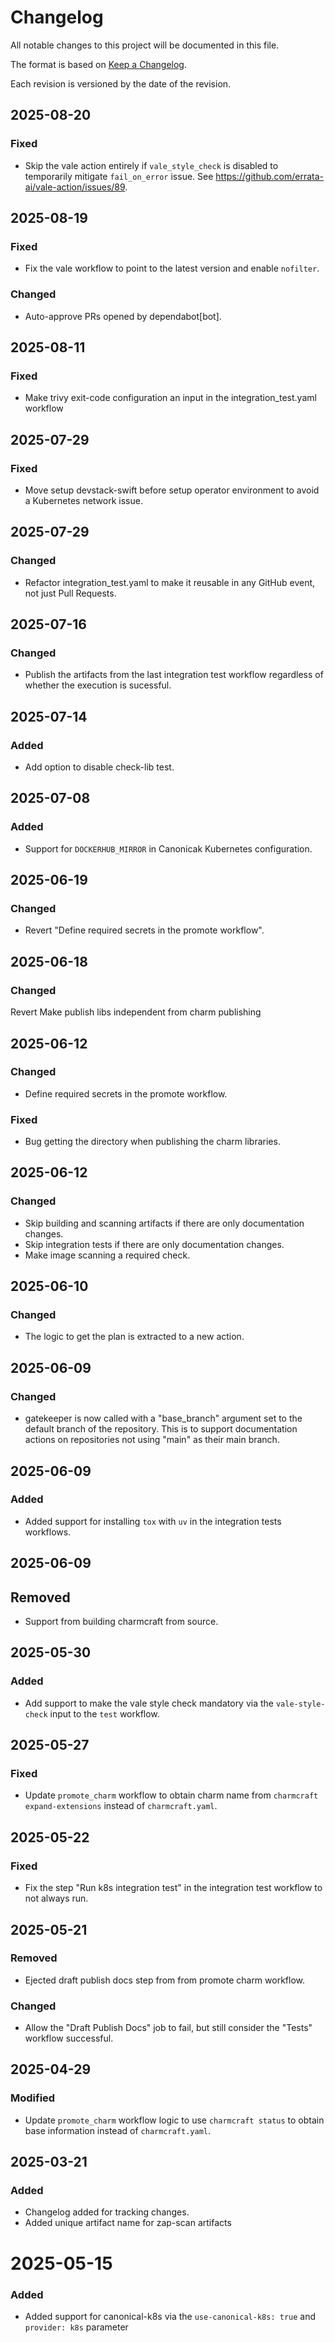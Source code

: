 # Changelog

All notable changes to this project will be documented in this file.

The format is based on [Keep a Changelog](https://keepachangelog.com/en/1.1.0/).

Each revision is versioned by the date of the revision.

## 2025-08-20

### Fixed

- Skip the vale action entirely if `vale_style_check` is disabled to temporarily mitigate `fail_on_error` issue. See https://github.com/errata-ai/vale-action/issues/89.

## 2025-08-19

### Fixed

- Fix the vale workflow to point to the latest version and enable `nofilter`.

### Changed

- Auto-approve PRs opened by dependabot[bot].

## 2025-08-11

### Fixed

- Make trivy exit-code configuration an input in the integration_test.yaml workflow

## 2025-07-29

### Fixed

- Move setup devstack-swift before setup operator environment to avoid a Kubernetes network issue.

## 2025-07-29

### Changed

- Refactor integration_test.yaml to make it reusable in any GitHub event, not just Pull Requests.

## 2025-07-16

### Changed

- Publish the artifacts from the last integration test workflow regardless of whether the execution is sucessful.

## 2025-07-14

### Added

- Add option to disable check-lib test.

## 2025-07-08

### Added

- Support for `DOCKERHUB_MIRROR` in Canonicak Kubernetes configuration.

## 2025-06-19

### Changed

- Revert "Define required secrets in the promote workflow".

## 2025-06-18

### Changed

Revert Make publish libs independent from charm publishing

## 2025-06-12

### Changed

- Define required secrets in the promote workflow.

### Fixed

- Bug getting the directory when publishing the charm libraries.

## 2025-06-12

### Changed

- Skip building and scanning artifacts if there are only documentation changes.
- Skip integration tests if there are only documentation changes.
- Make image scanning a required check.

## 2025-06-10

### Changed

- The logic to get the plan is extracted to a new action.

## 2025-06-09

### Changed

- gatekeeper is now called with a "base_branch" argument set to the default branch of the repository. This is to support documentation actions on repositories not using "main" as their main branch.

## 2025-06-09

### Added

- Added support for installing `tox` with `uv` in the integration tests workflows.

## 2025-06-09

## Removed

- Support from building charmcraft from source.

## 2025-05-30

### Added

- Add support to make the vale style check mandatory via the `vale-style-check` input to the `test` workflow.

## 2025-05-27

### Fixed

- Update `promote_charm` workflow to obtain charm name from `charmcraft expand-extensions` instead 
  of `charmcraft.yaml`.

## 2025-05-22

### Fixed

- Fix the step "Run k8s integration test" in the integration test workflow to not always run.

## 2025-05-21

### Removed

- Ejected draft publish docs step from from promote charm workflow.

### Changed

- Allow the "Draft Publish Docs" job to fail, but still consider the "Tests" workflow successful.

## 2025-04-29

### Modified

- Update `promote_charm` workflow logic to use `charmcraft status` to obtain base information instead of `charmcraft.yaml`.


## 2025-03-21

### Added

- Changelog added for tracking changes.
- Added unique artifact name for zap-scan artifacts

# 2025-05-15

### Added

- Added support for canonical-k8s via the `use-canonical-k8s: true` and `provider: k8s` parameter
